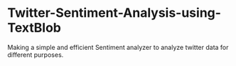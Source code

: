 # Twitter-Sentiment-Analysis-using-TextBlob
Making a simple and efficient Sentiment analyzer to analyze twitter data for different purposes.
